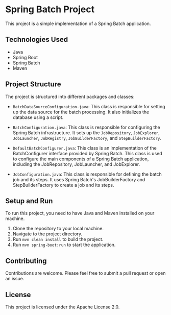 # Spring Batch Project

This project is a simple implementation of a Spring Batch application.

## Technologies Used

- Java
- Spring Boot
- Spring Batch
- Maven

## Project Structure

The project is structured into different packages and classes:

- `BatchDataSourceConfiguration.java`: This class is responsible for setting up the data source for the batch processing. It also initializes the database using a script.

- `BatchConfiguration.java`: This class is responsible for configuring the Spring Batch infrastructure. It sets up the `JobRepository`, `JobExplorer`, `JobLauncher`, `JobRegistry`, `JobBuilderFactory`, and `StepBuilderFactory`.

- `DefaultBatchConfigurer.java`: This class is an implementation of the BatchConfigurer interface provided by Spring Batch. This class is used to configure the main components of a Spring Batch application, including the JobRepository, JobLauncher, and JobExplorer.

- `JobConfiguration.java`: This class is responsible for defining the batch job and its steps. It uses Spring Batch's JobBuilderFactory and StepBuilderFactory to create a job and its steps.

## Setup and Run

To run this project, you need to have Java and Maven installed on your machine.

1. Clone the repository to your local machine.
2. Navigate to the project directory.
3. Run `mvn clean install` to build the project.
4. Run `mvn spring-boot:run` to start the application.

## Contributing

Contributions are welcome. Please feel free to submit a pull request or open an issue.

## License

This project is licensed under the Apache License 2.0.
